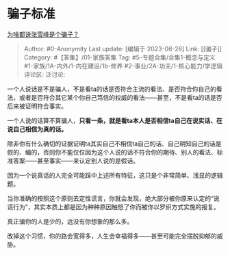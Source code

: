 # 骗子标准
[为啥都说张雪峰是个骗子？](https://www.zhihu.com/question/450711645/answer/3090086938)

> Author: #0-Anonymity
> Last update: [编辑于 2023-06-26]
> Link: [[骗子]]
> Category: #【答集】/01-家族答集
> Tag: #5-专题合集/合集1-概念与定义 #1-家族/1A-内外/1-内在建设/1b-修养 #2-事业/2A-功夫/1-核心能力/学逻辑
> 评论区:
> 泛讨论:

一个人说话是不是骗人，不是看ta的话是否符合主流的看法、是否符合你自己的看法，或者是否符合其它某个你自己笃信的权威的看法——甚至，不是看ta的话是否后来被证明符合事实。

一个人说的话算不算骗人，**只看一条，就是看ta本人是否相信ta自己在说实话、在说自己相信为真的话。**

除非你有什么确切的证据证明ta其实自己不相信ta自己的话、自己明知自己的话是假的、编的，否则你不能仅仅因为这个人说的话不符合你的期待、别人的看法、标准答案——甚至事实——来认定别人说的是假话。

因为一个说真话的人完全可能踩中上述所有特征，这只是个非常简单、浅显的逻辑题。

当你准确的按照这个原则去定性谎言，你就会发现，绝大部分被你原来认定的“说谎行为”，其实本质上都是因为种种原因触怒了你而被你以罗织方式实施的报复。

真正骗你的人是少的，远没有你想象的那么多。

改掉这个习惯，你的路会宽得多，人生会幸福得多——甚至可能完全摆脱抑郁的威胁。
